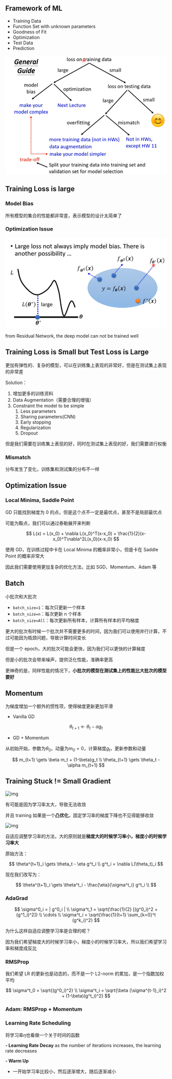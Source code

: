 ## Framework of ML

- Training Data
- Function Set with unknown parameters
- Goodness of Fit
- Optimization
- Test Data
- Prediction

![alt text](image-2.png)

## Training Loss is large

### Model Bias

所有模型的集合的性能都非常差，表示模型的设计太简单了

### Optimization Issue

![alt text](image-3.png)

from Residual Network, the deep model can not be trained well

## Training Loss is Small but Test Loss is Large

更加有弹性的、复杂的模型，可以在训练集上表现的非常好，但是在测试集上表现的非常差

Solution：

1. 增加更多的训练资料
2. Data Augmentation（需要合理的增强）
3. Constraint the model to be simple
   1. Less parameters
   2. Sharing parameters(CNN)
   3. Early stopping
   4. Regularization
   5. Dropout

但是我们需要在训练集上表现的好，同时在测试集上表现的好，我们需要进行权衡

### Mismatch

分布发生了变化，训练集和测试集的分布不一样

## Optimization Issue

### Local Minima, Saddle Point

GD 只能找到梯度为 0 的点，但是这个点不一定是最优点，甚至不是局部最优点

可能为鞍点，我们可以通过泰勒展开来判断

$$
L(x) = L(x_0) + \nabla L(x_0)^T(x-x_0) + \frac{1}{2}(x-x_0)^T\nabla^2L(x_0)(x-x_0)
$$

使用 GD，在训练过程中卡在 Local Minima 的概率非常小，但是卡在 Saddle Point 的概率非常大

因此我们需要使用更加复杂的优化方法，比如 SGD、Momentum、Adam 等

## Batch

小批次和大批次

- `batch_size=1`：每次只更新一个样本
- `batch_size=n`：每次更新 n 个样本
- `batch_size=All`：每次更新所有样本，计算所有样本的平均梯度

更大的批次有时候一个批次并不需要更多的时间，因为我们可以使用并行计算，不过可能因为瓶颈问题，导致计算时间变长

但是一个 epoch，大的批次可能会更快，因为我们可以更快的计算梯度

但是小的批次会带来噪声，提供泛化性能，准确率更高

更神奇的是，同样性能的情况下，**小批次的模型在测试集上的性能比大批次的模型要好**

## Momentum

为梯度增加一个额外的惯性项，使得梯度更新更加平滑

- Vanilla GD

$$
\theta_{t+1} \gets \theta_t - \alpha g_t
$$

- GD + Momentum

从初始开始，参数为$\theta_0$，动量为$m_0=0$，计算梯度$g_t$，更新参数和动量

$$
m_{t+1} \gets \beta m_t + (1-\beta)g_t \\
\theta_{t+1} \gets \theta_t - \alpha m_{t+1}
$$

## Training Stuck != Small Gradient

![img](https://img2023.cnblogs.com/blog/3436855/202408/3436855-20240806212403141-589326622.png)

有可能是因为学习率太大，导致无法收敛

并且 training 如果是一个**凸优化**，固定学习率的梯度下降也不见得能够收敛

![img](https://img2023.cnblogs.com/blog/3436855/202408/3436855-20240806212937752-1960200220.png)

自适应调整学习率的方法，大的原则就是**梯度大的时候学习率小，梯度小的时候学习率大**

原始方法：

$$
\theta^{t+1}_i \gets \theta_t - \eta g^t_i \\
g^t_i = \nabla L(\theta_t)_i
$$

现在我们改写为：

$$
\theta^{t+1}_i \gets \theta^t_i - \frac{\eta}{\sigma^t_i} g^t_i \\
$$

### AdaGrad

$$
\sigma^0_i = | g^0_i | \\
\sigma^t_1 = \sqrt{\frac{1}{2} [(g^0_i)^2 + (g^1_i)^2]} \\
\cdots \\
\sigma^t_i = \sqrt{\frac{1}{t+1} \sum_{k=0}^t (g^k_i)^2}
$$

为什么这样自适应调整学习率是合理的呢？

因为我们希望梯度大的时候学习率小，梯度小的时候学习率大，所以我们希望学习率和梯度成反比

### RMSProp

我们希望 LR 的更新也是动态的，而不是一个 L2-norm 的累加，是一个指数加权平均

$$
\sigma^t_0 = \sqrt{(g^0_i)^2} \\
\sigma^t_i = \sqrt{\beta (\sigma^{t-1}_i)^2 + (1-\beta)(g^t_i)^2}
$$

### Adam: RMSProp + Momentum

### Learning Rate Scheduling

将学习率$\eta$也看做一个关于时间的函数

**- Learning Rate Decay**
as the number of iterations increases, the learning rate decreases

**- Warm Up**

- 一开始学习率比较小，然后逐渐增大，随后逐渐减小
